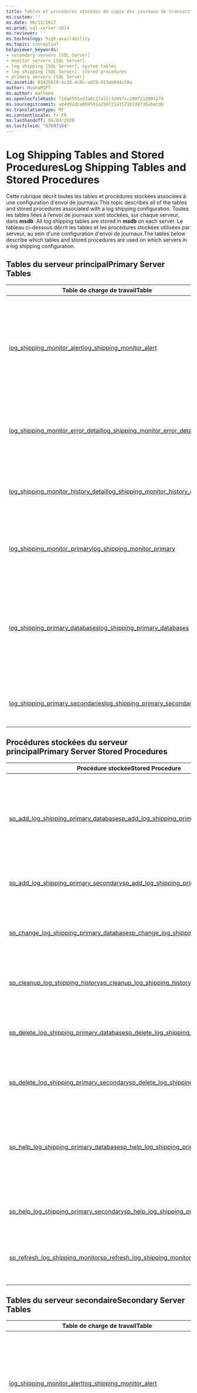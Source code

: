 ```yaml
---
title: Tables et procédures stockées de copie des journaux de transaction | Microsoft Docs
ms.custom: ''
ms.date: 06/13/2017
ms.prod: sql-server-2014
ms.reviewer: ''
ms.technology: high-availability
ms.topic: conceptual
helpviewer_keywords:
- secondary servers [SQL Server]
- monitor servers [SQL Server]
- log shipping [SQL Server], system tables
- log shipping [SQL Server], stored procedures
- primary servers [SQL Server]
ms.assetid: 03420810-4c38-4c0c-adf0-913eb044c50a
author: MashaMSFT
ms.author: mathoma
ms.openlocfilehash: f10a6555ed3a0c27a72c3d097cc200f21d901274
ms.sourcegitcommit: ad4d92dce894592a259721a1571b1d8736abacdb
ms.translationtype: MT
ms.contentlocale: fr-FR
ms.lasthandoff: 08/04/2020
ms.locfileid: "87697104"
---
```

# <a name="log-shipping-tables-and-stored-procedures"></a><span data-ttu-id="f4993-102">Log Shipping Tables and Stored Procedures</span><span class="sxs-lookup"><span data-stu-id="f4993-102">Log Shipping Tables and Stored Procedures</span></span>
  <span data-ttu-id="f4993-103">Cette rubrique décrit toutes les tables et procédures stockées associées à une configuration d'envoi de journaux.</span><span class="sxs-lookup"><span data-stu-id="f4993-103">This topic describes all of the tables and stored procedures associated with a log shipping configuration.</span></span> <span data-ttu-id="f4993-104">Toutes les tables liées à l’envoi de journaux sont stockées, sur chaque serveur, dans **msdb** .</span><span class="sxs-lookup"><span data-stu-id="f4993-104">All log shipping tables are stored in **msdb** on each server.</span></span> <span data-ttu-id="f4993-105">Le tableau ci-dessous décrit les tables et les procédures stockées utilisées par serveur, au sein d'une configuration d'envoi de journaux.</span><span class="sxs-lookup"><span data-stu-id="f4993-105">The tables below describe which tables and stored procedures are used on which servers in a log shipping configuration.</span></span>  
  
## <a name="primary-server-tables"></a><span data-ttu-id="f4993-106">Tables du serveur principal</span><span class="sxs-lookup"><span data-stu-id="f4993-106">Primary Server Tables</span></span>  
  
|<span data-ttu-id="f4993-107">Table de charge de travail</span><span class="sxs-lookup"><span data-stu-id="f4993-107">Table</span></span>|<span data-ttu-id="f4993-108">Description</span><span class="sxs-lookup"><span data-stu-id="f4993-108">Description</span></span>|  
|-----------|-----------------|  
|[<span data-ttu-id="f4993-109">log_shipping_monitor_alert</span><span class="sxs-lookup"><span data-stu-id="f4993-109">log_shipping_monitor_alert</span></span>](/sql/relational-databases/system-tables/log-shipping-monitor-alert-transact-sql)|<span data-ttu-id="f4993-110">Contient l'ID du travail d'alerte.</span><span class="sxs-lookup"><span data-stu-id="f4993-110">Stores alert job ID.</span></span> <span data-ttu-id="f4993-111">Cette table est utilisée uniquement sur le serveur principal, dans le cas où aucun serveur moniteur distant n'a été configuré.</span><span class="sxs-lookup"><span data-stu-id="f4993-111">This table is only used on the primary server if a remote monitor server has not been configured.</span></span>|  
|[<span data-ttu-id="f4993-112">log_shipping_monitor_error_detail</span><span class="sxs-lookup"><span data-stu-id="f4993-112">log_shipping_monitor_error_detail</span></span>](/sql/relational-databases/system-tables/log-shipping-monitor-error-detail-transact-sql)|<span data-ttu-id="f4993-113">Stocke le détail des erreurs des travaux d'envoi de journaux associés à ce serveur principal.</span><span class="sxs-lookup"><span data-stu-id="f4993-113">Stores error detail for log shipping jobs associated with this primary server.</span></span>|  
|[<span data-ttu-id="f4993-114">log_shipping_monitor_history_detail</span><span class="sxs-lookup"><span data-stu-id="f4993-114">log_shipping_monitor_history_detail</span></span>](/sql/relational-databases/system-tables/log-shipping-monitor-history-detail-transact-sql)|<span data-ttu-id="f4993-115">Stocke le détail de l'historique des travaux d'envoi de journaux associés à ce serveur principal.</span><span class="sxs-lookup"><span data-stu-id="f4993-115">Stores history detail for log shipping jobs associated with this primary server.</span></span>|  
|[<span data-ttu-id="f4993-116">log_shipping_monitor_primary</span><span class="sxs-lookup"><span data-stu-id="f4993-116">log_shipping_monitor_primary</span></span>](/sql/relational-databases/system-tables/log-shipping-monitor-primary-transact-sql)|<span data-ttu-id="f4993-117">Stocke un enregistrement de surveillance pour cette base de données primaire.</span><span class="sxs-lookup"><span data-stu-id="f4993-117">Stores one monitor record for this primary database.</span></span>|  
|[<span data-ttu-id="f4993-118">log_shipping_primary_databases</span><span class="sxs-lookup"><span data-stu-id="f4993-118">log_shipping_primary_databases</span></span>](/sql/relational-databases/system-tables/log-shipping-primary-databases-transact-sql)|<span data-ttu-id="f4993-119">Contient les informations de configuration des bases de données primaires d'un serveur donné.</span><span class="sxs-lookup"><span data-stu-id="f4993-119">Contains configuration information for primary databases on a given server.</span></span> <span data-ttu-id="f4993-120">Stocke une ligne par base de données primaire.</span><span class="sxs-lookup"><span data-stu-id="f4993-120">Stores one row per primary database.</span></span>|  
|[<span data-ttu-id="f4993-121">log_shipping_primary_secondaries</span><span class="sxs-lookup"><span data-stu-id="f4993-121">log_shipping_primary_secondaries</span></span>](/sql/relational-databases/system-tables/log-shipping-primary-secondaries-transact-sql)|<span data-ttu-id="f4993-122">Corrèle les bases de données primaires avec les bases de données secondaires.</span><span class="sxs-lookup"><span data-stu-id="f4993-122">Maps primary databases to secondary databases.</span></span>|  
  
## <a name="primary-server-stored-procedures"></a><span data-ttu-id="f4993-123">Procédures stockées du serveur principal</span><span class="sxs-lookup"><span data-stu-id="f4993-123">Primary Server Stored Procedures</span></span>  
  
|<span data-ttu-id="f4993-124">Procédure stockée</span><span class="sxs-lookup"><span data-stu-id="f4993-124">Stored Procedure</span></span>|<span data-ttu-id="f4993-125">Description</span><span class="sxs-lookup"><span data-stu-id="f4993-125">Description</span></span>|  
|----------------------|-----------------|  
|[<span data-ttu-id="f4993-126">sp_add_log_shipping_primary_database</span><span class="sxs-lookup"><span data-stu-id="f4993-126">sp_add_log_shipping_primary_database</span></span>](/sql/relational-databases/system-stored-procedures/sp-add-log-shipping-primary-database-transact-sql)|<span data-ttu-id="f4993-127">Initialise la base de données primaire d'une configuration d'envoi de journaux, ce qui inclut le travail de sauvegarde, l'enregistrement de surveillance local, et l'enregistrement de surveillance distant.</span><span class="sxs-lookup"><span data-stu-id="f4993-127">Sets up the primary database for a log shipping configuration, including the backup job, local monitor record, and remote monitor record.</span></span>|  
|[<span data-ttu-id="f4993-128">sp_add_log_shipping_primary_secondary</span><span class="sxs-lookup"><span data-stu-id="f4993-128">sp_add_log_shipping_primary_secondary</span></span>](/sql/relational-databases/system-stored-procedures/sp-add-log-shipping-primary-secondary-transact-sql)|<span data-ttu-id="f4993-129">Ajoute une base de données secondaire à une base de données primaire existante.</span><span class="sxs-lookup"><span data-stu-id="f4993-129">Adds a secondary database name to an existing primary database.</span></span>|  
|[<span data-ttu-id="f4993-130">sp_change_log_shipping_primary_database</span><span class="sxs-lookup"><span data-stu-id="f4993-130">sp_change_log_shipping_primary_database</span></span>](/sql/relational-databases/system-stored-procedures/sp-change-log-shipping-primary-database-transact-sql)|<span data-ttu-id="f4993-131">Modifie les paramètres de la base de données primaire, ce qui inclut l'enregistrement de surveillance local et l'enregistrement de surveillance distant.</span><span class="sxs-lookup"><span data-stu-id="f4993-131">Changes primary database settings including local and remote monitor record.</span></span>|  
|[<span data-ttu-id="f4993-132">sp_cleanup_log_shipping_history</span><span class="sxs-lookup"><span data-stu-id="f4993-132">sp_cleanup_log_shipping_history</span></span>](/sql/relational-databases/system-stored-procedures/sp-cleanup-log-shipping-history-transact-sql)|<span data-ttu-id="f4993-133">Purge l'historique localement et sur le moniteur, en fonction de la période de rétention.</span><span class="sxs-lookup"><span data-stu-id="f4993-133">Cleans up history locally and on the monitor based on retention period.</span></span>|  
|[<span data-ttu-id="f4993-134">sp_delete_log_shipping_primary_database</span><span class="sxs-lookup"><span data-stu-id="f4993-134">sp_delete_log_shipping_primary_database</span></span>](/sql/relational-databases/system-stored-procedures/sp-delete-log-shipping-primary-database-transact-sql)|<span data-ttu-id="f4993-135">Supprime l'envoi du journal de la base de données primaire, ce qui inclut le travail de sauvegarde ainsi que les historiques local et distant.</span><span class="sxs-lookup"><span data-stu-id="f4993-135">Removes log shipping of primary database including backup job as well as local and remote history.</span></span>|  
|[<span data-ttu-id="f4993-136">sp_delete_log_shipping_primary_secondary</span><span class="sxs-lookup"><span data-stu-id="f4993-136">sp_delete_log_shipping_primary_secondary</span></span>](/sql/relational-databases/system-stored-procedures/sp-delete-log-shipping-primary-secondary-transact-sql)|<span data-ttu-id="f4993-137">Supprime le nom d'une base de données secondaire d'une base de données primaire.</span><span class="sxs-lookup"><span data-stu-id="f4993-137">Removes a secondary database name from a primary database.</span></span>|  
|[<span data-ttu-id="f4993-138">sp_help_log_shipping_primary_database</span><span class="sxs-lookup"><span data-stu-id="f4993-138">sp_help_log_shipping_primary_database</span></span>](/sql/relational-databases/system-stored-procedures/sp-help-log-shipping-primary-database-transact-sql)|<span data-ttu-id="f4993-139">Extrait les paramètres de la base de données primaire et affiche les valeurs des tables **log_shipping_primary_databases** et **log_shipping_monitor_primary** .</span><span class="sxs-lookup"><span data-stu-id="f4993-139">Retrieves primary database settings and displays the values from the **log_shipping_primary_databases** and **log_shipping_monitor_primary** tables.</span></span>|  
|[<span data-ttu-id="f4993-140">sp_help_log_shipping_primary_secondary</span><span class="sxs-lookup"><span data-stu-id="f4993-140">sp_help_log_shipping_primary_secondary</span></span>](/sql/relational-databases/system-stored-procedures/sp-help-log-shipping-primary-secondary-transact-sql)|<span data-ttu-id="f4993-141">Extrait les noms des bases de données secondaires d'une base de données principale.</span><span class="sxs-lookup"><span data-stu-id="f4993-141">Retrieves secondary database names for a primary database.</span></span>|  
|[<span data-ttu-id="f4993-142">sp_refresh_log_shipping_monitor</span><span class="sxs-lookup"><span data-stu-id="f4993-142">sp_refresh_log_shipping_monitor</span></span>](/sql/relational-databases/system-stored-procedures/sp-refresh-log-shipping-monitor-transact-sql)|<span data-ttu-id="f4993-143">Actualise le moniteur et affiche les informations les plus récentes relatives à l'agent d'envoi de journal spécifié.</span><span class="sxs-lookup"><span data-stu-id="f4993-143">Refreshes the monitor with the latest information for the specified log shipping agent.</span></span>|  
  
## <a name="secondary-server-tables"></a><span data-ttu-id="f4993-144">Tables du serveur secondaire</span><span class="sxs-lookup"><span data-stu-id="f4993-144">Secondary Server Tables</span></span>  
  
|<span data-ttu-id="f4993-145">Table de charge de travail</span><span class="sxs-lookup"><span data-stu-id="f4993-145">Table</span></span>|<span data-ttu-id="f4993-146">Description</span><span class="sxs-lookup"><span data-stu-id="f4993-146">Description</span></span>|  
|-----------|-----------------|  
|[<span data-ttu-id="f4993-147">log_shipping_monitor_alert</span><span class="sxs-lookup"><span data-stu-id="f4993-147">log_shipping_monitor_alert</span></span>](/sql/relational-databases/system-tables/log-shipping-monitor-alert-transact-sql)|<span data-ttu-id="f4993-148">Contient l'ID du travail d'alerte.</span><span class="sxs-lookup"><span data-stu-id="f4993-148">Stores alert job ID.</span></span> <span data-ttu-id="f4993-149">Cette table est utilisée uniquement sur le serveur secondaire, dans le cas où aucun serveur moniteur distant n'a été configuré.</span><span class="sxs-lookup"><span data-stu-id="f4993-149">This table is only used on the secondary server if a remote monitor server has not been configured.</span></span>|  
|[<span data-ttu-id="f4993-150">log_shipping_monitor_error_detail</span><span class="sxs-lookup"><span data-stu-id="f4993-150">log_shipping_monitor_error_detail</span></span>](/sql/relational-databases/system-tables/log-shipping-monitor-error-detail-transact-sql)|<span data-ttu-id="f4993-151">Stocke le détail des erreurs des travaux d'envoi de journaux associés à ce serveur secondaire.</span><span class="sxs-lookup"><span data-stu-id="f4993-151">Stores error detail for log shipping jobs associated with this secondary server.</span></span>|  
|[<span data-ttu-id="f4993-152">log_shipping_monitor_history_detail</span><span class="sxs-lookup"><span data-stu-id="f4993-152">log_shipping_monitor_history_detail</span></span>](/sql/relational-databases/system-tables/log-shipping-monitor-history-detail-transact-sql)|<span data-ttu-id="f4993-153">Stocke le détail de l'historique des travaux d'envoi de journaux associés à ce serveur secondaire.</span><span class="sxs-lookup"><span data-stu-id="f4993-153">Stores history detail for log shipping jobs associated with this secondary server.</span></span>|  
|[<span data-ttu-id="f4993-154">log_shipping_monitor_secondary</span><span class="sxs-lookup"><span data-stu-id="f4993-154">log_shipping_monitor_secondary</span></span>](/sql/relational-databases/system-tables/log-shipping-monitor-secondary-transact-sql)|<span data-ttu-id="f4993-155">Stocke un enregistrement de surveillance par base de données secondaire associée à ce serveur secondaire.</span><span class="sxs-lookup"><span data-stu-id="f4993-155">Stores one monitor record per secondary database associated with this secondary server.</span></span>|  
|[<span data-ttu-id="f4993-156">log_shipping_secondary</span><span class="sxs-lookup"><span data-stu-id="f4993-156">log_shipping_secondary</span></span>](/sql/relational-databases/system-tables/log-shipping-secondary-transact-sql)|<span data-ttu-id="f4993-157">Contient les informations de configuration des bases de données secondaires d'un serveur donné.</span><span class="sxs-lookup"><span data-stu-id="f4993-157">Contains configuration information for the secondary databases on a given server.</span></span> <span data-ttu-id="f4993-158">Stoke une ligne par ID secondaire.</span><span class="sxs-lookup"><span data-stu-id="f4993-158">Stores one row per secondary ID.</span></span>|  
|[<span data-ttu-id="f4993-159">log_shipping_secondary_databases</span><span class="sxs-lookup"><span data-stu-id="f4993-159">log_shipping_secondary_databases</span></span>](/sql/relational-databases/system-tables/log-shipping-secondary-databases-transact-sql)|<span data-ttu-id="f4993-160">Stocke les informations de configuration d'une base de données secondaire donnée.</span><span class="sxs-lookup"><span data-stu-id="f4993-160">Stores configuration information for a given secondary database.</span></span> <span data-ttu-id="f4993-161">Stoke une ligne par base de données secondaire.</span><span class="sxs-lookup"><span data-stu-id="f4993-161">Stores one row per secondary database.</span></span>|  
  
> [!NOTE]  
>  <span data-ttu-id="f4993-162">Les bases de données secondaires d’une base de données primaire donnée, situées sur le même serveur secondaire, partagent les paramètres de la table **log_shipping_secondary** .</span><span class="sxs-lookup"><span data-stu-id="f4993-162">Secondary databases on the same secondary server for a given primary database share the settings in the **log_shipping_secondary** table.</span></span> <span data-ttu-id="f4993-163">Si un paramètre partagé est modifié pour une base de données secondaire, la modification est effectuée pour l'ensemble des bases de données secondaires.</span><span class="sxs-lookup"><span data-stu-id="f4993-163">If a shared setting is altered for one secondary database, the setting is altered for all of them.</span></span>  
  
## <a name="secondary-server-stored-procedures"></a><span data-ttu-id="f4993-164">Procédures stockées du serveur secondaire</span><span class="sxs-lookup"><span data-stu-id="f4993-164">Secondary Server Stored Procedures</span></span>  
  
|<span data-ttu-id="f4993-165">Procédure stockée</span><span class="sxs-lookup"><span data-stu-id="f4993-165">Stored Procedure</span></span>|<span data-ttu-id="f4993-166">Description</span><span class="sxs-lookup"><span data-stu-id="f4993-166">Description</span></span>|  
|----------------------|-----------------|  
|[<span data-ttu-id="f4993-167">sp_add_log_shipping_secondary_database</span><span class="sxs-lookup"><span data-stu-id="f4993-167">sp_add_log_shipping_secondary_database</span></span>](/sql/relational-databases/system-stored-procedures/sp-add-log-shipping-secondary-database-transact-sql)|<span data-ttu-id="f4993-168">Initialise une base de données secondaire pour l'envoi de journaux.</span><span class="sxs-lookup"><span data-stu-id="f4993-168">Sets up a secondary database for log shipping.</span></span>|  
|[<span data-ttu-id="f4993-169">sp_add_log_shipping_secondary_primary</span><span class="sxs-lookup"><span data-stu-id="f4993-169">sp_add_log_shipping_secondary_primary</span></span>](/sql/relational-databases/system-stored-procedures/sp-add-log-shipping-secondary-primary-transact-sql)|<span data-ttu-id="f4993-170">Initialise les informations liées au serveur principal, ajoute des liens de surveillance local et distant, et crée des travaux de copie et de restauration sur le serveur secondaire pour la base de données primaire spécifiée.</span><span class="sxs-lookup"><span data-stu-id="f4993-170">Sets up the primary information, adds local and remote monitor links, and creates copy and restore jobs on the secondary server for the specified primary database.</span></span>|  
|[<span data-ttu-id="f4993-171">sp_change_log_shipping_secondary_database</span><span class="sxs-lookup"><span data-stu-id="f4993-171">sp_change_log_shipping_secondary_database</span></span>](/sql/relational-databases/system-stored-procedures/sp-change-log-shipping-secondary-database-transact-sql)|<span data-ttu-id="f4993-172">Modifie les paramètres de la base de données secondaire, ce qui inclut les enregistrements de surveillance local et distant.</span><span class="sxs-lookup"><span data-stu-id="f4993-172">Changes secondary database settings including local and remote monitor records.</span></span>|  
|[<span data-ttu-id="f4993-173">sp_change_log_shipping_secondary_primary</span><span class="sxs-lookup"><span data-stu-id="f4993-173">sp_change_log_shipping_secondary_primary</span></span>](/sql/relational-databases/system-stored-procedures/sp-change-log-shipping-secondary-primary-transact-sql)|<span data-ttu-id="f4993-174">Modifie les paramètres de la base de données secondaire, tels que les répertoires sources et de destination, et la période de rétention des fichiers.</span><span class="sxs-lookup"><span data-stu-id="f4993-174">Changes secondary database settings such as source and destination directory, and file retention period.</span></span>|  
|[<span data-ttu-id="f4993-175">sp_cleanup_log_shipping_history</span><span class="sxs-lookup"><span data-stu-id="f4993-175">sp_cleanup_log_shipping_history</span></span>](/sql/relational-databases/system-stored-procedures/sp-cleanup-log-shipping-history-transact-sql)|<span data-ttu-id="f4993-176">Purge l'historique localement et sur le moniteur, en fonction de la période de rétention.</span><span class="sxs-lookup"><span data-stu-id="f4993-176">Cleans up history locally and on the monitor based on retention period.</span></span>|  
|[<span data-ttu-id="f4993-177">sp_delete_log_shipping_secondary_database</span><span class="sxs-lookup"><span data-stu-id="f4993-177">sp_delete_log_shipping_secondary_database</span></span>](/sql/relational-databases/system-stored-procedures/sp-delete-log-shipping-secondary-database-transact-sql)|<span data-ttu-id="f4993-178">Supprime une base de données secondaire, ainsi que les historiques local et distant.</span><span class="sxs-lookup"><span data-stu-id="f4993-178">Removes a secondary database and the local history and remote history.</span></span>|  
|[<span data-ttu-id="f4993-179">sp_delete_log_shipping_secondary_primary</span><span class="sxs-lookup"><span data-stu-id="f4993-179">sp_delete_log_shipping_secondary_primary</span></span>](/sql/relational-databases/system-stored-procedures/sp-delete-log-shipping-secondary-primary-transact-sql)|<span data-ttu-id="f4993-180">Supprime les informations relatives au serveur principal spécifié du serveur secondaire.</span><span class="sxs-lookup"><span data-stu-id="f4993-180">Removes the information about the specified primary server from the secondary server.</span></span>|  
|[<span data-ttu-id="f4993-181">sp_help_log_shipping_secondary_database</span><span class="sxs-lookup"><span data-stu-id="f4993-181">sp_help_log_shipping_secondary_database</span></span>](/sql/relational-databases/system-stored-procedures/sp-help-log-shipping-secondary-database-transact-sql)|<span data-ttu-id="f4993-182">Extrait les paramètres des bases de données secondaires à partir des tables **log_shipping_secondary**, **log_shipping_secondary_databases**et **log_shipping_monitor_secondary** .</span><span class="sxs-lookup"><span data-stu-id="f4993-182">Retrieves secondary database settings from the **log_shipping_secondary**, **log_shipping_secondary_databases**, and **log_shipping_monitor_secondary** tables.</span></span>|  
|[<span data-ttu-id="f4993-183">sp_help_log_shipping_secondary_primary</span><span class="sxs-lookup"><span data-stu-id="f4993-183">sp_help_log_shipping_secondary_primary</span></span>](/sql/relational-databases/system-stored-procedures/sp-help-log-shipping-secondary-primary-transact-sql)|<span data-ttu-id="f4993-184">Cette procédure stockée récupère les paramètres d'une base de données primaire donnée sur le serveur secondaire.</span><span class="sxs-lookup"><span data-stu-id="f4993-184">This stored procedure retrieves the settings for a given primary database on the secondary server.</span></span>|  
|[<span data-ttu-id="f4993-185">sp_refresh_log_shipping_monitor</span><span class="sxs-lookup"><span data-stu-id="f4993-185">sp_refresh_log_shipping_monitor</span></span>](/sql/relational-databases/system-stored-procedures/sp-refresh-log-shipping-monitor-transact-sql)|<span data-ttu-id="f4993-186">Actualise le moniteur et affiche les informations les plus récentes relatives à l'agent d'envoi de journal spécifié.</span><span class="sxs-lookup"><span data-stu-id="f4993-186">Refreshes the monitor with the latest information for the specified log shipping agent.</span></span>|  
  
## <a name="monitor-server-tables"></a><span data-ttu-id="f4993-187">Tables du serveur moniteur</span><span class="sxs-lookup"><span data-stu-id="f4993-187">Monitor Server Tables</span></span>  
  
|<span data-ttu-id="f4993-188">Table de charge de travail</span><span class="sxs-lookup"><span data-stu-id="f4993-188">Table</span></span>|<span data-ttu-id="f4993-189">Description</span><span class="sxs-lookup"><span data-stu-id="f4993-189">Description</span></span>|  
|-----------|-----------------|  
|[<span data-ttu-id="f4993-190">log_shipping_monitor_alert</span><span class="sxs-lookup"><span data-stu-id="f4993-190">log_shipping_monitor_alert</span></span>](/sql/relational-databases/system-tables/log-shipping-monitor-alert-transact-sql)|<span data-ttu-id="f4993-191">Contient l'ID du travail d'alerte.</span><span class="sxs-lookup"><span data-stu-id="f4993-191">Stores alert job ID.</span></span>|  
|[<span data-ttu-id="f4993-192">log_shipping_monitor_error_detail</span><span class="sxs-lookup"><span data-stu-id="f4993-192">log_shipping_monitor_error_detail</span></span>](/sql/relational-databases/system-tables/log-shipping-monitor-error-detail-transact-sql)|<span data-ttu-id="f4993-193">Stocke les détails des erreurs des opérations de copie des journaux de transaction.</span><span class="sxs-lookup"><span data-stu-id="f4993-193">Stores error detail for log shipping jobs.</span></span>|  
|[<span data-ttu-id="f4993-194">log_shipping_monitor_history_detail</span><span class="sxs-lookup"><span data-stu-id="f4993-194">log_shipping_monitor_history_detail</span></span>](/sql/relational-databases/system-tables/log-shipping-monitor-history-detail-transact-sql)|<span data-ttu-id="f4993-195">Stocke le détail de l'historique des travaux d'envoi de journaux.</span><span class="sxs-lookup"><span data-stu-id="f4993-195">Stores history detail for log shipping jobs.</span></span>|  
|[<span data-ttu-id="f4993-196">log_shipping_monitor_primary</span><span class="sxs-lookup"><span data-stu-id="f4993-196">log_shipping_monitor_primary</span></span>](/sql/relational-databases/system-tables/log-shipping-monitor-primary-transact-sql)|<span data-ttu-id="f4993-197">Stocke un enregistrement de surveillance par base de données primaire associée à ce serveur moniteur.</span><span class="sxs-lookup"><span data-stu-id="f4993-197">Stores one monitor record per primary database associated with this monitor server.</span></span>|  
|[<span data-ttu-id="f4993-198">log_shipping_monitor_secondary</span><span class="sxs-lookup"><span data-stu-id="f4993-198">log_shipping_monitor_secondary</span></span>](/sql/relational-databases/system-tables/log-shipping-monitor-secondary-transact-sql)|<span data-ttu-id="f4993-199">Stocke un enregistrement de surveillance par base de données secondaire associée à ce serveur moniteur.</span><span class="sxs-lookup"><span data-stu-id="f4993-199">Stores one monitor record per secondary database associated with this monitor server.</span></span>|  
  
## <a name="monitor-server-stored-procedures"></a><span data-ttu-id="f4993-200">Procédures stockées du serveur moniteur</span><span class="sxs-lookup"><span data-stu-id="f4993-200">Monitor Server Stored Procedures</span></span>  
  
|<span data-ttu-id="f4993-201">Procédure stockée</span><span class="sxs-lookup"><span data-stu-id="f4993-201">Stored Procedure</span></span>|<span data-ttu-id="f4993-202">Description</span><span class="sxs-lookup"><span data-stu-id="f4993-202">Description</span></span>|  
|----------------------|-----------------|  
|[<span data-ttu-id="f4993-203">sp_add_log_shipping_alert_job</span><span class="sxs-lookup"><span data-stu-id="f4993-203">sp_add_log_shipping_alert_job</span></span>](/sql/relational-databases/system-stored-procedures/sp-add-log-shipping-alert-job-transact-sql)|<span data-ttu-id="f4993-204">Crée un travail d'alerte pour l'envoi de journaux si aucun n'a encore été créé.</span><span class="sxs-lookup"><span data-stu-id="f4993-204">Creates a log shipping alert job if one has not already been created.</span></span>|  
|[<span data-ttu-id="f4993-205">sp_delete_log_shipping_alert_job</span><span class="sxs-lookup"><span data-stu-id="f4993-205">sp_delete_log_shipping_alert_job</span></span>](/sql/relational-databases/system-stored-procedures/sp-delete-log-shipping-alert-job-transact-sql)|<span data-ttu-id="f4993-206">Supprime un travail d'alerte pour l'envoi de journaux si aucune base de données primaire associée n'existe.</span><span class="sxs-lookup"><span data-stu-id="f4993-206">Removes a log shipping alert job if there are no associated primary databases.</span></span>|  
|[<span data-ttu-id="f4993-207">sp_help_log_shipping_alert_job</span><span class="sxs-lookup"><span data-stu-id="f4993-207">sp_help_log_shipping_alert_job</span></span>](/sql/relational-databases/system-stored-procedures/sp-help-log-shipping-alert-job-transact-sql)|<span data-ttu-id="f4993-208">Retourne l'ID du travail d'alerte.</span><span class="sxs-lookup"><span data-stu-id="f4993-208">Returns the job ID of the alert job.</span></span>|  
|[<span data-ttu-id="f4993-209">sp_help_log_shipping_monitor_primary</span><span class="sxs-lookup"><span data-stu-id="f4993-209">sp_help_log_shipping_monitor_primary</span></span>](/sql/relational-databases/system-stored-procedures/sp-help-log-shipping-monitor-primary-transact-sql)|<span data-ttu-id="f4993-210">Retourne les enregistrements d’analyse de la base de données primaire spécifiée, à partir de la table **log_shipping_monitor_primary** .</span><span class="sxs-lookup"><span data-stu-id="f4993-210">Returns monitor records for the specified primary database from the **log_shipping_monitor_primary** table.</span></span>|  
|[<span data-ttu-id="f4993-211">sp_help_log_shipping_monitor_secondary</span><span class="sxs-lookup"><span data-stu-id="f4993-211">sp_help_log_shipping_monitor_secondary</span></span>](/sql/relational-databases/system-stored-procedures/sp-help-log-shipping-monitor-secondary-transact-sql)|<span data-ttu-id="f4993-212">Retourne les enregistrements d’analyse de la base de données secondaire définie depuis la table **log_shipping_monitor_secondary** .</span><span class="sxs-lookup"><span data-stu-id="f4993-212">Returns monitor records for the specified secondary database from the **log_shipping_monitor_secondary** table.</span></span>|  
  
  
